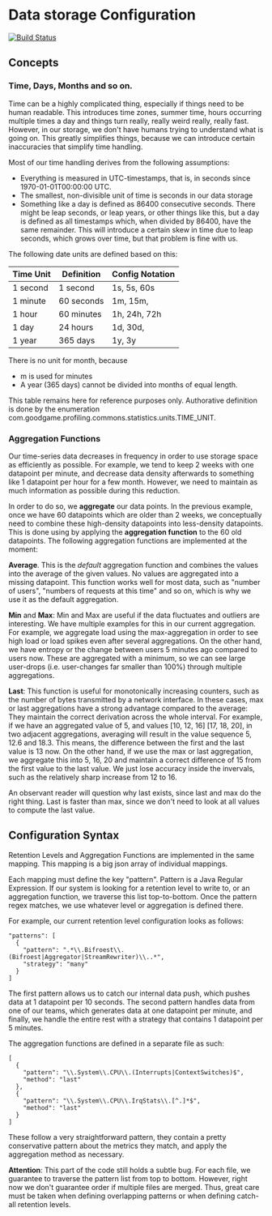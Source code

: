 # Data storage Configuration

[![Build Status](https://travis-ci.org/Bifroest/retentions.svg?branch=master)](https://travis-ci.org/Bifroest/retentions)

## Concepts

### Time, Days, Months and so on.
Time can be a highly complicated thing, especially if things need to be human readable.
This introduces time zones, summer time, hours occurring multiple times a day and 
things turn really, really weird really, really fast. However, in our storage, we don't 
have humans trying to understand what is going on. This greatly simplifies things, because 
we can introduce certain inaccuracies that simplify time handling. 

Most of our time handling derives from the following assumptions: 

 - Everything is measured in UTC-timestamps, that is, in seconds since
   1970-01-01T00:00:00 UTC.
 - The smallest, non-divisible unit of time is seconds in our data storage
 - Something like a day is defined as 86400 consecutive seconds. There might
   be leap seconds, or leap years, or other things like this, but a day
   is defined as all timestamps which, when divided by 86400, have the same
   remainder. 
   This will introduce a certain skew in time due to leap seconds, which grows
   over time, but that problem is fine with us.

The following date units are defined based on this:

| Time Unit | Definition | Config Notation |
| --------- | ---------- | --------------- |
| 1 second  | 1 second   | 1s, 5s, 60s     |
| 1 minute  | 60 seconds | 1m, 15m,        |
| 1 hour    | 60 minutes | 1h, 24h, 72h    |
| 1 day     | 24 hours   | 1d, 30d,        |
| 1 year    | 365 days   | 1y, 3y          |

There is no unit for month, because
 - m is used for minutes
 - A year (365 days) cannot be divided into months of equal length.

This table remains here for reference purposes only. Authorative definition is done by the 
enumeration com.goodgame.profiling.commons.statistics.units.TIME\_UNIT.

### Aggregation Functions
Our time-series data decreases in frequency in order to use storage space as efficiently as
possible. For example, we tend to keep 2 weeks with one datapoint per minute, and decrease
data density afterwards to something like 1 datapoint per hour for a few month. However, 
we need to maintain as much information as possible during this reduction. 

In order to do so, we **aggregate** our data points. In the previous example, once we have 
60 datapoints which are older than 2 weeks, we conceptually need to combine these high-density
datapoints into less-density datapoints. This is done using by applying the **aggregation function**
to the 60 old datapoints. The following aggregation functions are implemented at the moment:

**Average**. This is the *default* aggregation function and combines the values into the
average of the given values. No values are aggregated into a missing datapoint. This function
works well for most data, such as "number of users", "numbers of requests at this time" and so
on, which is why we use it as the default aggregation.

**Min** and **Max**: Min and Max are useful if the data fluctuates and outliers are interesting.
We have multiple examples for this in our current aggregation. For example, we aggregate
load using the max-aggregation in order to see high load or load spikes even after several
aggregations. On the other hand, we have entropy or the change between users 5 minutes ago
compared to users now. These are aggregated with a minimum, so we can see large user-drops
(i.e. user-changes far smaller than 100%) through multiple aggregations.

**Last**: This function is useful for monotonically increasing counters, such as the number 
of bytes transmitted by a network interface. In these cases, max or last aggregations have
a strong advantage compared to the average: They maintain the correct derivation across the
whole interval. For example, if we have an aggregated value of 5, and values \[10, 12, 16\] 
\[17, 18, 20\], in two adjacent aggregations, averaging will result in the value sequence 
5, 12.6 and 18.3. This means, the difference between the first and the last value is 13 now. 
On the other hand, if we use the max or last aggregation, we aggregate this into 5, 16, 20 
and maintain a correct difference of 15 from the first value to the last value.  We just 
lose accuracy inside the invervals, such as the relatively sharp increase from 12 to 16.

An observant reader will question why last exists, since last and max do the right thing.
Last is faster than max, since we don't need to look at all values to compute the last 
value.

## Configuration Syntax

Retention Levels and Aggregation Functions are implemented in the same mapping. This mapping
is a big json array of individual mappings. 

Each mapping must define the key "pattern". Pattern is a Java Regular Expression. If our
system is looking for a retention level to write to, or an aggregation function, we traverse
this list top-to-bottom. Once the pattern regex matches, we use whatever level or aggregation
is defined there.

For example, our current retention level configuration looks as follows:

```
"patterns": [
  {
    "pattern": ".*\\.Bifroest\\.(Bifroest|Aggregator|StreamRewriter)\\..*",
    "strategy": "many"
  }
]
```

The first pattern allows us to catch our internal data push, which pushes data at 1 datapoint per 10
seconds. The second pattern handles data from one of our teams, which generates data at one
datapoint per minute, and finally, we handle the entire rest with a strategy that contains
1 datapoint per 5 minutes.

The aggregation functions are defined in a separate file as such:

```
[
  {
    "pattern": "\\.System\\.CPU\\.(Interrupts|ContextSwitches)$",
    "method": "last"
  },
  {
    "pattern": "\\.System\\.CPU\\.IrqStats\\.[^.]*$",
    "method": "last"
  }
]
```

These follow a very straightforward pattern, they contain a pretty 
conservative pattern about the metrics they match, and apply the aggregation
method as necessary.

**Attention**: This part of the code still holds a subtle bug. For each file, we guarantee 
to traverse the pattern list  from top to bottom. However, right now we don't guarantee 
order if multiple files are merged. Thus, great care must be taken when defining overlapping
patterns or when defining catch-all retention levels.
